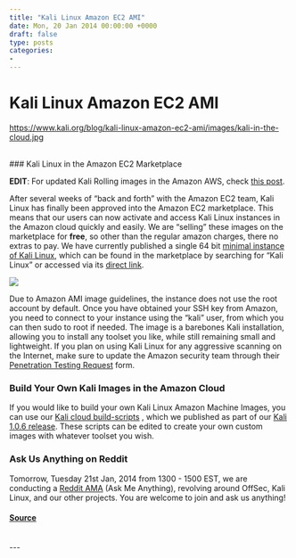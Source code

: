 ```yaml
---
title: "Kali Linux Amazon EC2 AMI"
date: Mon, 20 Jan 2014 00:00:00 +0000
draft: false
type: posts
categories: 
- 
---
```

# Kali Linux Amazon EC2 AMI
https://www.kali.org/blog/kali-linux-amazon-ec2-ami/images/kali-in-the-cloud.jpg
<br/>

<br/>
### Kali Linux in the Amazon EC2 Marketplace

**EDIT**: For updated Kali Rolling images in the Amazon AWS, check [this post](https://www.kali.org/blog/kali-linux-aws-cloud/).

After several weeks of “back and forth” with the Amazon EC2 team, Kali Linux has finally been approved into the Amazon EC2 marketplace. This means that our users can now activate and access Kali Linux instances in the Amazon cloud quickly and easily. We are “selling” these images on the marketplace for **free**, so other than the regular amazon charges, there no extras to pay. We have currently published a single 64 bit [minimal instance of Kali Linux](https://aws.amazon.com/marketplace/pp/B08LL91KKB), which can be found in the marketplace by searching for “Kali Linux” or accessed via its [direct link](https://aws.amazon.com/marketplace/pp/B08LL91KKB).

[![](https://www.kali.org/blog/kali-linux-amazon-ec2-ami/images/amazon-kali-marketplace.png)](https://www.kali.org/blog/kali-linux-amazon-ec2-ami/images/amazon-kali-marketplace.png)

Due to Amazon AMI image guidelines, the instance does not use the root account by default. Once you have obtained your SSH key from Amazon, you need to connect to your instance using the “kali” user, from which you can then sudo to root if needed. The image is a barebones Kali installation, allowing you to install any toolset you like, while still remaining small and lightweight. If you plan on using Kali Linux for any aggressive scanning on the Internet, make sure to update the Amazon security team through their [Penetration Testing Request](https://aws.amazon.com/security/penetration-testing/) form.

### Build Your Own Kali Images in the Amazon Cloud

If you would like to build your own Kali Linux Amazon Machine Images, you can use our [Kali cloud build-scripts](https://gitlab.com/kalilinux/build-scripts/kali-cloud) , which we published as part of our [Kali 1.0.6 release](https://www.kali.org/blog/kali-linux-1-0-6-release/). These scripts can be edited to create your own custom images with whatever toolset you wish.

### Ask Us Anything on Reddit

Tomorrow, Tuesday 21st Jan, 2014 from 1300 - 1500 EST, we are conducting a [Reddit AMA](https://www.reddit.com/r/netsec/comments/1vryus/we_are_offensive_security_we_do_kali_linux/) (Ask Me Anything), revolving around OffSec, Kali Linux, and our other projects. You are welcome to join and ask us anything!

#### [Source](https://www.kali.org/blog/kali-linux-amazon-ec2-ami/)

<br/>
---
